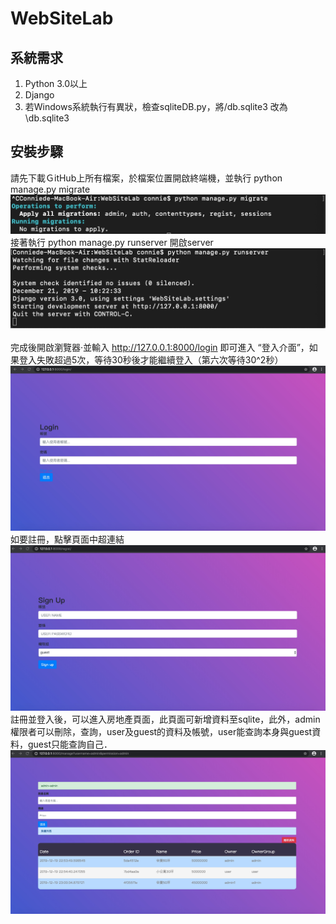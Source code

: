 # WebSiteLab
系統需求<br>
-----------
1. Python 3.0以上
2. Django
3. 若Windows系統執行有異狀，檢查sqliteDB.py，將/db.sqlite3 改為 \\db.sqlite3

安裝步驟
------------
請先下載ＧitHub上所有檔案，於檔案位置開啟終端機，並執行 python manage.py migrate
<img src="https://github.com/Connie8763/WebSiteLab/blob/master/migrate.jpg"><br>
接著執行 python manage.py runserver 開啟server
<img src="https://github.com/Connie8763/WebSiteLab/blob/master/runserver.jpg"><br>
<br>
完成後開啟瀏覽器·並輸入 http://127.0.0.1:8000/login 即可進入 “登入介面”，如果登入失敗超過5次，等待30秒後才能繼續登入（第六次等待30^2秒）
<img src="https://github.com/Connie8763/WebSiteLab/blob/master/login.jpg"><br>
如要註冊，點擊頁面中超連結
<img src="https://github.com/Connie8763/WebSiteLab/blob/master/regist.jpg"><br>
註冊並登入後，可以進入房地產頁面，此頁面可新增資料至sqlite，此外，admin權限者可以刪除，查詢，user及guest的資料及帳號，user能查詢本身與guest資料，guest只能查詢自己．
<img src="https://github.com/Connie8763/WebSiteLab/blob/master/manage.jpg"><br>
